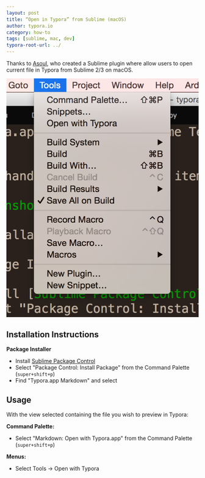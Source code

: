 ```yaml
---
layout: post
title: “Open in Typora” from Sublime (macOS)
author: typora.io
category: how-to
tags: [sublime, mac, dev]
typora-root-url: ../
---
```


Thanks to [Asoul](https://github.com/Asoul), who created a Sublime plugin where allow users to open current file in Typora from Sublime 2/3 on macOS.

![Screenshot](https://raw.githubusercontent.com/Asoul/typora-markdown-sublime/master/screenshot.png)

## Installation Instructions

**Package Installer**

* Install [Sublime Package Control](https://packagecontrol.io/)
* Select "Package Control: Install Package" from the Command Palette (`super+shift+p`)
* Find "Typora.app Markdown" and select

## Usage

With the view selected containing the file you wish to preview in Typora: <!-- this said 'Marked' but that seems wrong? -->

**Command Palette:**

* Select "Markdown: Open with Typora.app" from the Command Palette (`super+shift+p`)

**Menus:**

* Select Tools → Open with Typora